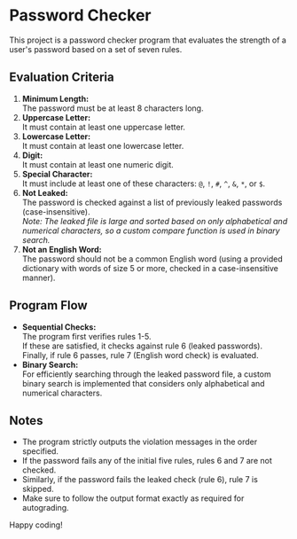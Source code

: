 # Password Checker

This project is a password checker program that evaluates the strength of a user's password based on a set of seven rules.

## Evaluation Criteria

1. **Minimum Length:**  
   The password must be at least 8 characters long.
2. **Uppercase Letter:**  
   It must contain at least one uppercase letter.
3. **Lowercase Letter:**  
   It must contain at least one lowercase letter.
4. **Digit:**  
   It must contain at least one numeric digit.
5. **Special Character:**  
   It must include at least one of these characters: `@`, `!`, `#`, `^`, `&`, `*`, or `$`.
6. **Not Leaked:**  
   The password is checked against a list of previously leaked passwords (case-insensitive).  
   _Note: The leaked file is large and sorted based on only alphabetical and numerical characters, so a custom compare function is used in binary search._
7. **Not an English Word:**  
   The password should not be a common English word (using a provided dictionary with words of size 5 or more, checked in a case-insensitive manner).

## Program Flow

- **Sequential Checks:**  
  The program first verifies rules 1-5.  
  If these are satisfied, it checks against rule 6 (leaked passwords).  
  Finally, if rule 6 passes, rule 7 (English word check) is evaluated.
- **Binary Search:**  
  For efficiently searching through the leaked password file, a custom binary search is implemented that considers only alphabetical and numerical characters.

## Notes

- The program strictly outputs the violation messages in the order specified.
- If the password fails any of the initial five rules, rules 6 and 7 are not checked.
- Similarly, if the password fails the leaked check (rule 6), rule 7 is skipped.
- Make sure to follow the output format exactly as required for autograding.

Happy coding!
